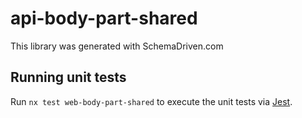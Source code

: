 
# api-body-part-shared

This library was generated with SchemaDriven.com

## Running unit tests

Run `nx test web-body-part-shared` to execute the unit tests via [Jest](https://jestjs.io).

